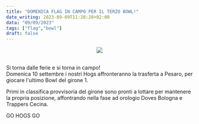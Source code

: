 ```yaml
---
title: "DOMENICA FLAG IN CAMPO PER IL TERZO BOWL!"
date_writing: 2023-09-09T11:28:28+02:00
data: "09/09/2023"
tags: ["flag","bowl"]
draft: false
---
```


<center>
<img class="articolo" src="../img/2023/cartellone_3_bowl_flag.jpg">
</center>
<br />

Si torna dalle ferie e si torna in campo!  
Domenica 10 settembre i nostri Hogs affronteranno la trasferta a Pesaro, per giocare l'ultimo Bowl del girone 1.  
  
Primi in classifica provvisoria del girone sono pronti a lottare per mantenere la propria posizione, affontrando nella fase ad orologio Doves Bologna e Trappers Cecina.  
  
GO HOGS GO



  

  